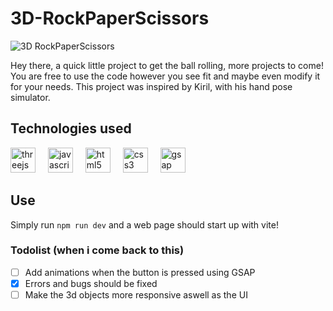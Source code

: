 # 3D-RockPaperScissors

![3D RockPaperScissors](https://github.com/ZT626/3D-RockPaperScissors/assets/171147569/2b7a1c35-be1f-465c-9931-77ef6269237d)

Hey there, a quick little project to get the ball rolling, more projects to come! You are free to use the code however you see fit and maybe even modify it for your needs. This project was inspired by Kiril, with his hand pose simulator.

## Technologies used

<div align="left">
  <img src="https://skillicons.dev/icons?i=threejs" height="40" alt="threejs logo" />
  <img width="12" />
  <img src="https://skillicons.dev/icons?i=js" height="40" alt="javascript logo" />
  <img width="12" />
  <img src="https://skillicons.dev/icons?i=html" height="40" alt="html5 logo" />
  <img width="12" />
  <img src="https://skillicons.dev/icons?i=css" height="40" alt="css3 logo" />
  <img width="12" />
  <img src="https://skillicons.dev/icons?i=gsap" height="40" alt="gsap logo" />
</div>


## Use
Simply run ``npm run dev`` and a web page should start up with vite!

### Todolist (when i come back to this)

- [ ] Add animations when the button is pressed using GSAP
- [x] Errors and bugs should be fixed 
- [ ] Make the 3d objects more responsive aswell as the UI
